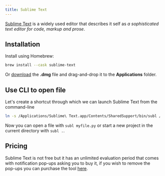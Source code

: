 ```yaml
---
title: Sublime Text
---
```



[Sublime Text](http://www.sublimetext.com/) is a widely used editor that describes it self as _a sophisticated text editor for code, markup and prose_.

## Installation

Install using Homebrew:

```sh
brew install --cask sublime-text
```

Or [download](https://www.sublimetext.com/) the **.dmg** file and drag-and-drop it to the **Applications** folder.

## Use CLI to open file

Let's create a shortcut through which we can launch Sublime Text from the command-line

```sh
ln -s /Applications/Sublime\ Text.app/Contents/SharedSupport/bin/subl /usr/local/bin/subl
```

Now you can open a file with `subl myfile.py` or start a new project in the current directory with `subl .`.

## Pricing

Sublime Text is not free but it has an unlimited evaluation period that comes with notification pop-ups asking you to buy it, if you wish to remove the pop-ups you can purchase the tool [here](http://www.sublimetext.com/buy).
